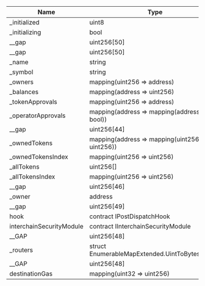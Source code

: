| Name                     | Type                                            | Slot | Offset | Bytes | Contract                                |
| ------------------------ | ----------------------------------------------- | ---- | ------ | ----- | --------------------------------------- |
| \_initialized            | uint8                                           | 0    | 0      | 1     | contracts/token/HypERC721.sol:HypERC721 |
| \_initializing           | bool                                            | 0    | 1      | 1     | contracts/token/HypERC721.sol:HypERC721 |
| \_\_gap                  | uint256[50]                                     | 1    | 0      | 1600  | contracts/token/HypERC721.sol:HypERC721 |
| \_\_gap                  | uint256[50]                                     | 51   | 0      | 1600  | contracts/token/HypERC721.sol:HypERC721 |
| \_name                   | string                                          | 101  | 0      | 32    | contracts/token/HypERC721.sol:HypERC721 |
| \_symbol                 | string                                          | 102  | 0      | 32    | contracts/token/HypERC721.sol:HypERC721 |
| \_owners                 | mapping(uint256 => address)                     | 103  | 0      | 32    | contracts/token/HypERC721.sol:HypERC721 |
| \_balances               | mapping(address => uint256)                     | 104  | 0      | 32    | contracts/token/HypERC721.sol:HypERC721 |
| \_tokenApprovals         | mapping(uint256 => address)                     | 105  | 0      | 32    | contracts/token/HypERC721.sol:HypERC721 |
| \_operatorApprovals      | mapping(address => mapping(address => bool))    | 106  | 0      | 32    | contracts/token/HypERC721.sol:HypERC721 |
| \_\_gap                  | uint256[44]                                     | 107  | 0      | 1408  | contracts/token/HypERC721.sol:HypERC721 |
| \_ownedTokens            | mapping(address => mapping(uint256 => uint256)) | 151  | 0      | 32    | contracts/token/HypERC721.sol:HypERC721 |
| \_ownedTokensIndex       | mapping(uint256 => uint256)                     | 152  | 0      | 32    | contracts/token/HypERC721.sol:HypERC721 |
| \_allTokens              | uint256[]                                       | 153  | 0      | 32    | contracts/token/HypERC721.sol:HypERC721 |
| \_allTokensIndex         | mapping(uint256 => uint256)                     | 154  | 0      | 32    | contracts/token/HypERC721.sol:HypERC721 |
| \_\_gap                  | uint256[46]                                     | 155  | 0      | 1472  | contracts/token/HypERC721.sol:HypERC721 |
| \_owner                  | address                                         | 201  | 0      | 20    | contracts/token/HypERC721.sol:HypERC721 |
| \_\_gap                  | uint256[49]                                     | 202  | 0      | 1568  | contracts/token/HypERC721.sol:HypERC721 |
| hook                     | contract IPostDispatchHook                      | 251  | 0      | 20    | contracts/token/HypERC721.sol:HypERC721 |
| interchainSecurityModule | contract IInterchainSecurityModule              | 252  | 0      | 20    | contracts/token/HypERC721.sol:HypERC721 |
| \_\_GAP                  | uint256[48]                                     | 253  | 0      | 1536  | contracts/token/HypERC721.sol:HypERC721 |
| \_routers                | struct EnumerableMapExtended.UintToBytes32Map   | 301  | 0      | 96    | contracts/token/HypERC721.sol:HypERC721 |
| \_\_GAP                  | uint256[48]                                     | 304  | 0      | 1536  | contracts/token/HypERC721.sol:HypERC721 |
| destinationGas           | mapping(uint32 => uint256)                      | 352  | 0      | 32    | contracts/token/HypERC721.sol:HypERC721 |
